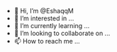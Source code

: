 - 👋 Hi, I’m @EshaqqM
- 👀 I’m interested in ...
- 🌱 I’m currently learning ...
- 💞️ I’m looking to collaborate on ...
- 📫 How to reach me ...

<!---
EshaqqM/EshaqqM is a ✨ special ✨ repository because its `README.md` (this file) appears on your GitHub profile.
You can click the Preview link to take a look at your changes.
--->
